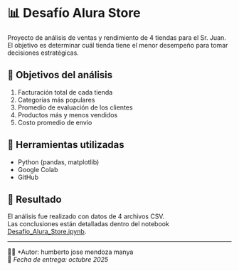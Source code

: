 # 📊 Desafío Alura Store

Proyecto de análisis de ventas y rendimiento de 4 tiendas para el Sr. Juan.  
El objetivo es determinar cuál tienda tiene el menor desempeño para tomar decisiones estratégicas.

## 🧩 Objetivos del análisis

1. Facturación total de cada tienda  
2. Categorías más populares  
3. Promedio de evaluación de los clientes  
4. Productos más y menos vendidos  
5. Costo promedio de envío

## 🧠 Herramientas utilizadas
- Python (pandas, matplotlib)
- Google Colab
- GitHub

## 🧾 Resultado
El análisis fue realizado con datos de  4 archivos CSV.  
Las conclusiones están detalladas dentro del notebook [Desafio_Alura_Store.ipynb](Desafio_Alura_Store.ipynb).

---

👨‍💻 *Autor: humberto jose mendoza manya  
📅 *Fecha de entrega: octubre 2025*
